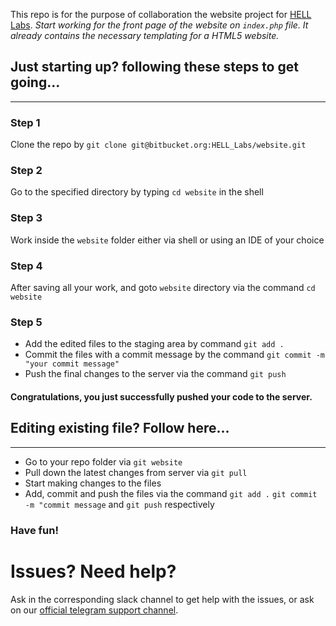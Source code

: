 This repo is for the purpose of collaboration the website project for [HELL Labs](http://helllabs.in).
  _Start working for the front page of the website on `index.php` file. It already contains the necessary templating for a HTML5 website._

## Just starting up? following these steps to get going...
---
### Step 1
Clone the repo by `git clone git@bitbucket.org:HELL_Labs/website.git`
### Step 2
Go to the specified directory by typing `cd website` in the shell
### Step 3
Work inside the `website` folder either via shell or using an IDE of your choice
### Step 4
After saving all your work, and goto `website` directory via the command `cd website`
### Step 5
- Add the edited files to the staging area by command `git add .`
- Commit the files with a commit message by the command `git commit -m "your commit message"`
- Push the final changes to the server via the command `git push`

#### Congratulations, you just successfully pushed your code to the server.
## Editing existing file? Follow here...
---
- Go to your repo folder via `git website`
- Pull down the latest changes from server via `git pull`
- Start making changes to the files
- Add, commit and push the files via the command `git add .` `git commit -m "commit message` and `git push` respectively

### Have fun!


# Issues? Need help?
Ask in the corresponding slack channel to get help with the issues, or ask on our [official telegram support channel](https://t.me/joinchat/AAAAAAgrKwEnLHj_favrEA).